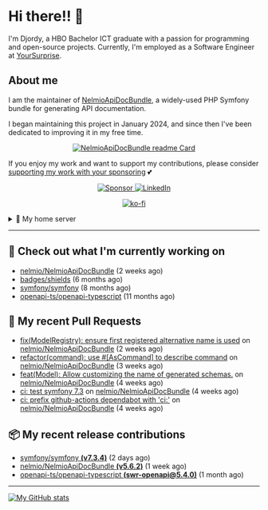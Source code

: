# Hi there!! 👋



I'm Djordy, a HBO Bachelor ICT graduate with a passion for programming and open-source projects.
Currently, I'm employed as a Software Engineer at [YourSurprise](https://www.linkedin.com/company/yoursurprise-com).

## About me
I am the maintainer of [NelmioApiDocBundle](https://github.com/nelmio/NelmioApiDocBundle), a widely-used PHP Symfony bundle for generating API documentation.

I began maintaining this project in January 2024, and since then I've been dedicated to improving it in my free time.

<p align='center'>
    <a href="https://github.com/nelmio/NelmioApiDocBundle">
        <img alt="NelmioApiDocBundle readme Card" src="https://github-readme-stats.vercel.app/api/pin/?username=nelmio&repo=NelmioApiDocBundle&theme=holi&bg_color=00000000" />
    </a>
</p>


If you enjoy my work and want to support my contributions, please consider [supporting my work with your sponsoring](https://github.com/sponsors/DjordyKoert) 💕

<p align='center'>
    <a href="https://github.com/sponsors/DjordyKoert">
        <img alt="Sponsor" src="https://img.shields.io/badge/sponsor-30363D?style=for-the-badge&logo=GitHub-Sponsors&logoColor=#white" />
    </a>
    <a href="https://nl.linkedin.com/in/djordy-koert-0648881a2">
        <img alt="LinkedIn" src="https://img.shields.io/badge/LinkedIn-0077B5?style=for-the-badge&logo=LinkedIn" />
    </a>
</p>
<p align='center'>
    <a href="https://ko-fi.com/P5P7SYBAJ" align='center'>
        <img alt="ko-fi" src="https://ko-fi.com/img/githubbutton_sm.svg" />
    </a>
</p>

<details>
    <summary>🌱 My home server</summary>

<p align='center'>
    <img src="https://img.shields.io/badge/TrueNAS_25.04.RC.1-0095D5?style=for-the-badge&logo=truenas&logoColor=white" />
    <img src="https://img.shields.io/badge/AMD%20Ryzen_7_5700G-ED1C24?style=for-the-badge&logo=amd&logoColor=white" />
    <img src="https://img.shields.io/badge/RAM-32GB-%230071C5?&style=for-the-badge&logoColor=white" />
    <img src="https://img.shields.io/badge/4x_st8000vn004-IronWolf_8TB-5AC710?style=for-the-badge&logo=seagate&logoColor=white" />
</p>

I run a hobby server in my free time, where I host various services.

- [Home Assistant](https://github.com/home-assistant/core)
- [Cloudflared](https://github.com/cloudflare/cloudflared)
- Various *arrs
- [Jellyfin](https://jellyfin.org/)
- [Jellyseerr](https://github.com/Fallenbagel/jellyseerr)
- [Pelican panel & wings](https://pelican.dev/)

</details>

---

## 🔭 Check out what I'm currently working on

- [nelmio/NelmioApiDocBundle](https://github.com/nelmio/NelmioApiDocBundle) (2 weeks ago)
- [badges/shields](https://github.com/badges/shields) (6 months ago)
- [symfony/symfony](https://github.com/symfony/symfony) (8 months ago)
- [openapi-ts/openapi-typescript](https://github.com/openapi-ts/openapi-typescript) (11 months ago)

## 🔨 My recent Pull Requests

- [fix(ModelRegistry): ensure first registered alternative name is used](https://github.com/nelmio/NelmioApiDocBundle/pull/2553) on [nelmio/NelmioApiDocBundle](https://github.com/nelmio/NelmioApiDocBundle) (2 weeks ago)
- [refactor(command): use #[AsCommand] to describe command](https://github.com/nelmio/NelmioApiDocBundle/pull/2544) on [nelmio/NelmioApiDocBundle](https://github.com/nelmio/NelmioApiDocBundle) (3 weeks ago)
- [feat(Model): Allow customizing the name of generated schemas.](https://github.com/nelmio/NelmioApiDocBundle/pull/2542) on [nelmio/NelmioApiDocBundle](https://github.com/nelmio/NelmioApiDocBundle) (4 weeks ago)
- [ci: test symfony 7.3](https://github.com/nelmio/NelmioApiDocBundle/pull/2541) on [nelmio/NelmioApiDocBundle](https://github.com/nelmio/NelmioApiDocBundle) (4 weeks ago)
- [ci: prefix github-actions dependabot with &#39;ci:&#39;](https://github.com/nelmio/NelmioApiDocBundle/pull/2539) on [nelmio/NelmioApiDocBundle](https://github.com/nelmio/NelmioApiDocBundle) (4 weeks ago)

## 📦 My recent release contributions

- [symfony/symfony **(v7.3.4)**](https://github.com/symfony/symfony/releases/tag/v7.3.4) (2 days ago)
- [nelmio/NelmioApiDocBundle **(v5.6.2)**](https://github.com/nelmio/NelmioApiDocBundle/releases/tag/v5.6.2) (1 week ago)
- [openapi-ts/openapi-typescript **(swr-openapi@5.4.0)**](https://github.com/openapi-ts/openapi-typescript/releases/tag/swr-openapi%405.4.0) (1 month ago)

---

[![My GitHub stats](https://github-readme-stats.vercel.app/api?username=DjordyKoert&theme=holi&bg_color=00000000&rank_icon=github)](https://github.com/anuraghazra/github-readme-stats)

